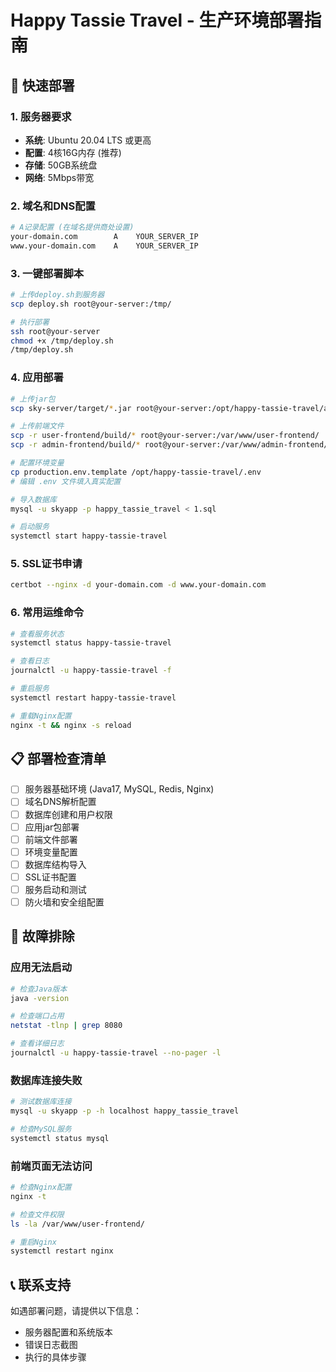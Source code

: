 # Happy Tassie Travel - 生产环境部署指南

## 🚀 快速部署

### 1. 服务器要求
- **系统**: Ubuntu 20.04 LTS 或更高
- **配置**: 4核16G内存 (推荐)
- **存储**: 50GB系统盘
- **网络**: 5Mbps带宽

### 2. 域名和DNS配置
```bash
# A记录配置 (在域名提供商处设置)
your-domain.com        A    YOUR_SERVER_IP
www.your-domain.com    A    YOUR_SERVER_IP
```

### 3. 一键部署脚本
```bash
# 上传deploy.sh到服务器
scp deploy.sh root@your-server:/tmp/

# 执行部署
ssh root@your-server
chmod +x /tmp/deploy.sh
/tmp/deploy.sh
```

### 4. 应用部署
```bash
# 上传jar包
scp sky-server/target/*.jar root@your-server:/opt/happy-tassie-travel/app.jar

# 上传前端文件  
scp -r user-frontend/build/* root@your-server:/var/www/user-frontend/
scp -r admin-frontend/build/* root@your-server:/var/www/admin-frontend/

# 配置环境变量
cp production.env.template /opt/happy-tassie-travel/.env
# 编辑 .env 文件填入真实配置

# 导入数据库
mysql -u skyapp -p happy_tassie_travel < 1.sql

# 启动服务
systemctl start happy-tassie-travel
```

### 5. SSL证书申请
```bash
certbot --nginx -d your-domain.com -d www.your-domain.com
```

### 6. 常用运维命令
```bash
# 查看服务状态
systemctl status happy-tassie-travel

# 查看日志
journalctl -u happy-tassie-travel -f

# 重启服务
systemctl restart happy-tassie-travel

# 重载Nginx配置
nginx -t && nginx -s reload
```

## 📋 部署检查清单

- [ ] 服务器基础环境 (Java17, MySQL, Redis, Nginx)
- [ ] 域名DNS解析配置
- [ ] 数据库创建和用户权限
- [ ] 应用jar包部署
- [ ] 前端文件部署
- [ ] 环境变量配置
- [ ] 数据库结构导入
- [ ] SSL证书配置
- [ ] 服务启动和测试
- [ ] 防火墙和安全组配置

## 🔧 故障排除

### 应用无法启动
```bash
# 检查Java版本
java -version

# 检查端口占用
netstat -tlnp | grep 8080

# 查看详细日志
journalctl -u happy-tassie-travel --no-pager -l
```

### 数据库连接失败
```bash
# 测试数据库连接
mysql -u skyapp -p -h localhost happy_tassie_travel

# 检查MySQL服务
systemctl status mysql
```

### 前端页面无法访问
```bash
# 检查Nginx配置
nginx -t

# 检查文件权限
ls -la /var/www/user-frontend/

# 重启Nginx
systemctl restart nginx
```

## 📞 联系支持

如遇部署问题，请提供以下信息：
- 服务器配置和系统版本
- 错误日志截图
- 执行的具体步骤
